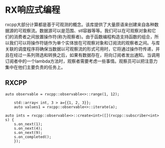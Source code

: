# RX响应式编程
rxcpp大部分计算都是基于可观测的概念。该库提供了大量原语来创建来自各种数据源的可观察流。数据源可以是范围、stl容器等等。我们可以在可观察对象和它们的消费者之间放置操作符(称为观察者)。由于函数编程构造支持函数的组合，所以我们可以将操作符链作为单个实体放在可观察对象和订阅流的观察者之间。与库关联的调度程序将确保当数据以可观察流的形式可用时，它将通过操作符传递，并且在经过一系列筛选和转换之后，如果有数据存在，将向订阅者发出通知。当调用订阅者中的一个lambda方法时，观察者需要考虑一些事情。观察员可以把注意力集中在他们主要负责的任务上。
## RXCPP
`auto observable = rxcpp::observable<>::range(1, 12);`
```
    std::array< int, 3 > a={{1, 2, 3}};
    auto values1 = rxcpp::observable<>::iterate(a);
```
```
auto ints = rxcpp::observable<>::create<int>([](rxcpp::subscriber<int> s) {
    s.on_next(1);
    s.on_next(4);
    s.on_next(9);
    s.on_completed();
    });
```